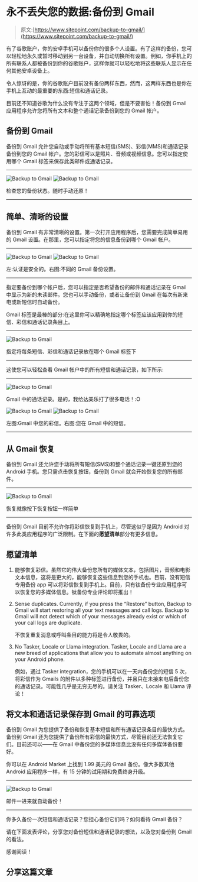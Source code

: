 # 永不丢失您的数据:备份到 Gmail

> 原文:[https://www.sitepoint.com/backup-to-gmail/](https://www.sitepoint.com/backup-to-gmail/)

有了谷歌账户，你的安卓手机可以备份你的很多个人设置。有了这样的备份，您可以轻松地永久或暂时移动到另一台设备，并自动切换所有设置。例如，你手机上的所有联系人都被备份到你的谷歌账户，这样你就可以轻松地将这些联系人显示在任何其他安卓设备上。

令人惊讶的是，你的谷歌账户目前没有备份两样东西，然而，这两样东西也是你在手机上互动的最重要的东西:短信和通话记录。

目前还不知道谷歌为什么没有专注于这两个领域，但是不要害怕！备份到 Gmail 应用程序允许您将所有文本和整个通话记录备份到您的 Gmail 帐户。

## 备份到 Gmail

备份到 Gmail 允许您自动或手动将所有基本短信(SMS)、彩信(MMS)和通话记录备份到您的 Gmail 帐户。您的彩信可以是照片、音频或视频信息。您可以指定使用哪个 Gmail 标签来保存此类邮件或通话记录。

* * *

![Backup to Gmail](../Images/090130af0411f1fa62d771c34cd541ea.png) ![Backup to Gmail](../Images/6d2926cf26e29bef32cff85114c958f3.png)

检查您的备份状态。随时手动还原！

* * *

## 简单、清晰的设置

备份到 Gmail 有非常清晰的设置。第一次打开应用程序后，您需要完成简单易用的 Gmail 设置。在那里，您可以指定将您的信息备份到哪个 Gmail 帐户。

* * *

![Backup to Gmail](../Images/198fe6214f772056b75f9f8d8ee3b94e.png) ![Backup to Gmail](../Images/a64a59a2b4ec318e2930ca8c021b8d01.png)

左:认证是安全的。右图:不同的 Gmail 备份设置。

* * *

指定要备份到哪个帐户后，您可以指定是否希望备份的邮件和通话记录在 Gmail 中显示为新的未读邮件。您也可以手动备份，或者让备份到 Gmail 在每次有新来电或新短信时自动备份。

Gmail 标签是最棒的部分:在这里你可以精确地指定哪个标签应该应用到你的短信、彩信和通话记录条目上。

* * *

![Backup to Gmail](../Images/cb6a31a0b9269039c37a9f738051d485.png)

指定将每条短信、彩信和通话记录放在哪个 Gmail 标签下

* * *

这使您可以轻松查看 Gmail 帐户中的所有短信和通话记录，如下所示:

* * *

![Backup to Gmail](../Images/f3af35b2ce37bfef729e4fd92d3521eb.png)

Gmail 中的通话记录。是的，我给达美乐打了很多电话！:O

![Backup to Gmail](../Images/6e81abc29472844e1a8987172fc24660.png) ![Backup to Gmail](../Images/8682920c5556c6ffe6dbbd92d26e288c.png)

左图:Gmail 中您的彩信。右图:您在 Gmail 中的短信。

* * *

## 从 Gmail 恢复

备份到 Gmail 还允许您手动将所有短信(SMS)和整个通话记录一键还原到您的 Android 手机。您只需点击恢复按钮，备份到 Gmail 就会开始恢复您的所有邮件。

* * *

![Backup to Gmail](../Images/3c94c6b104363db9858c573d4cc6160c.png)

恢复就像按下恢复按钮一样简单

* * *

备份到 Gmail 目前不允许你将彩信恢复到手机上，尽管这似乎是因为 Android 对许多此类应用程序的广泛限制。在下面的**愿望清单**部分有更多信息。

## 愿望清单

1.  能够恢复彩信。虽然它的伟大备份您所有的媒体文本，包括图片，音频和电影文本信息，这将是更大的，能够恢复这些信息到您的手机也。目前，没有短信专用备份 app 可以将彩信恢复到手机上。目前，只有钛备份专业应用程序可以恢复您的多媒体信息。钛备份专业评论即将推出！
2.  Sense duplicates. Currently, if you press the “Restore” button, Backup to Gmail will start restoring all your text messages and call logs. Backup to Gmail will not detect which of your messages already exist or which of your call logs are duplicate.

    不恢复重复消息或呼叫条目的能力将是令人敬畏的。

3.  No Tasker, Locale or Llama integration. Tasker, Locale and Llama are a new breed of applications that allow you to automate almost anything on your Android phone.

    例如，通过 Tasker integration，您的手机可以在一天内备份您的短信 5 次，将彩信作为 Gmails 的附件以多种标签进行备份，并且只在未接来电后备份您的通话记录。可能性几乎是无穷无尽的。请关注 Tasker、Locale 和 Llama 评论！

## 将文本和通话记录保存到 Gmail 的可靠选项

备份到 Gmail 为您提供了备份和恢复基本短信和所有通话记录条目的最快方式。备份到 Gmail 还为您提供了备份所有彩信的最快方式，尽管目前还无法恢复它们。目前还可以——在 Gmail 中备份您的多媒体信息比没有任何多媒体备份要好。

你可以在 Android Market 上找到 1.99 美元的 Gmail 备份。像大多数其他 Android 应用程序一样，有 15 分钟的试用期和免费终身升级。

* * *

![Backup to Gmail](../Images/26d168b72e09661d55b4cd61162b58aa.png)

邮件一进来就自动备份！

* * *

你多久备份一次短信和通话记录？您担心备份它们吗？如何看待 Gmail 备份？

请在下面发表评论，分享您对备份短信和通话记录的想法，以及您对备份到 Gmail 的看法。

感谢阅读！

## 分享这篇文章